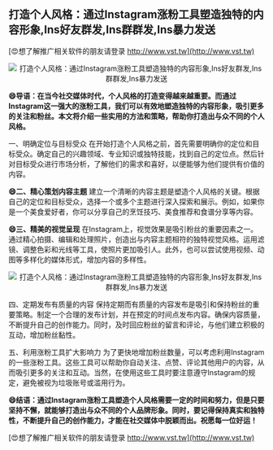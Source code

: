 ## **打造个人风格：通过Instagram涨粉工具塑造独特的内容形象,Ins好友群发,Ins群群发,Ins暴力发送**

[😍想了解推广相关软件的朋友请登录 http://www.vst.tw](http://www.vst.tw)

 <center><img src="https://vst.tw/MP4/tuiguang/png/4.png" alt="打造个人风格：通过Instagram涨粉工具塑造独特的内容形象,Ins好友群发,Ins群群发,Ins暴力发送"></center>

**😄导语：在当今社交媒体时代，个人风格的打造变得越来越重要。而通过Instagram这一强大的涨粉工具，我们可以有效地塑造独特的内容形象，吸引更多的关注和粉丝。本文将介绍一些实用的方法和策略，帮助你打造出与众不同的个人风格。**

一、明确定位与目标受众
在开始打造个人风格之前，首先需要明确你的定位和目标受众。确定自己的兴趣领域、专业知识或独特技能，找到自己的定位点。然后针对目标受众进行市场分析，了解他们的需求和喜好，以便能够为他们提供有价值的内容。

**😄二、精心策划内容主题**
建立一个清晰的内容主题是塑造个人风格的关键。根据自己的定位和目标受众，选择一个或多个主题进行深入探索和展示。例如，如果你是一个美食爱好者，你可以分享自己的烹饪技巧、美食推荐和食谱分享等内容。

**😄三、精美的视觉呈现**
在Instagram上，视觉效果是吸引粉丝的重要因素之一。通过精心拍摄、编辑和处理照片，创造出与内容主题相符的独特视觉风格。运用滤镜、调整色彩和光线等工具，使照片更加吸引人。此外，也可以尝试使用视频、动图等多样化的媒体形式，增加内容的多样性。

 <center><img src="https://vst.tw/MP4/tuiguang/png/3.png" alt="打造个人风格：通过Instagram涨粉工具塑造独特的内容形象,Ins好友群发,Ins群群发,Ins暴力发送"></center>

四、定期发布有质量的内容
保持定期而有质量的内容发布是吸引和保持粉丝的重要策略。制定一个合理的发布计划，并在预定的时间点发布内容。确保内容质量，不断提升自己的创作能力。同时，及时回应粉丝的留言和评论，与他们建立积极的互动，增加粉丝黏性。

五、利用涨粉工具扩大影响力
为了更快地增加粉丝数量，可以考虑利用Instagram的一些涨粉工具。这些工具可以帮助你自动关注、点赞、评论其他用户的内容，从而吸引更多的关注和互动。当然，在使用这些工具时要注意遵守Instagram的规定，避免被视为垃圾账号或滥用行为。

**😄结语：通过Instagram涨粉工具塑造个人风格需要一定的时间和努力，但是只要坚持不懈，就能够打造出与众不同的个人品牌形象。同时，要记得保持真实和独特性，不断提升自己的创作能力，才能在社交媒体中脱颖而出。祝愿每一位好运！**

[😍想了解推广相关软件的朋友请登录 http://www.vst.tw](http://www.vst.tw)



